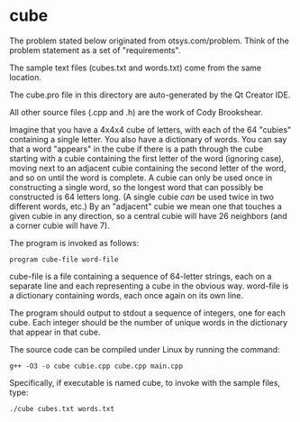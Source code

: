 # cube

The problem stated below originated from otsys.com/problem. Think of
the problem statement as a set of "requirements".

The sample text files (cubes.txt and words.txt) come from the
same location.

The cube.pro file in this directory are auto-generated
by the Qt Creator IDE.

All other source files (.cpp and .h) are the work of Cody Brookshear.

Imagine that you have a 4x4x4 cube of letters, with each of the 64
"cubies" containing a single letter.  You also have a dictionary of
words.  You can say that a word "appears" in the cube if there is a
path through the cube starting with a cubie containing the first
letter of the word (ignoring case), moving next to an adjacent cubie
containing the second letter of the word, and so on until the word is
complete.  A cubie can only be used once in constructing a single
word, so the longest word that can possibly be constructed is 64
letters long.  (A single cubie *can* be used twice in two different
words, etc.)  By an "adjacent" cubie we mean one that touches a given
cubie in any direction, so a central cubie will have 26 neighbors (and
a corner cubie will have 7).

The program is invoked as follows:

```
program cube-file word-file
```

cube-file is a file containing a sequence of 64-letter strings, each
on a separate line and each representing a cube in the obvious way.
word-file is a dictionary containing words, each once again on its own
line.

The program should output to stdout a sequence of integers, one for
each cube.  Each integer should be the number of unique words in the
dictionary that appear in that cube.

The source code can be compiled under Linux by running the command:

```
g++ -O3 -o cube cubie.cpp cube.cpp main.cpp
```

Specifically, if executable is named cube, to invoke with the sample
files, type:

```
./cube cubes.txt words.txt
```

